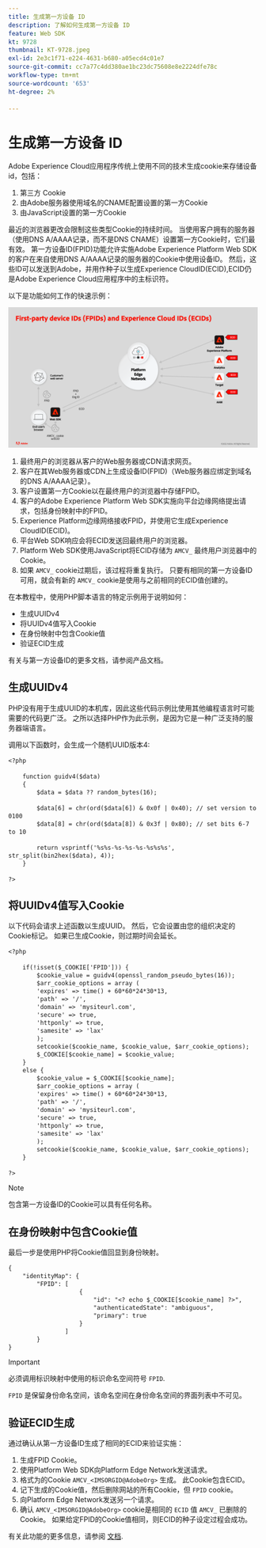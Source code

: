 ```yaml
---
title: 生成第一方设备 ID
description: 了解如何生成第一方设备 ID
feature: Web SDK
kt: 9728
thumbnail: KT-9728.jpeg
exl-id: 2e3c1f71-e224-4631-b680-a05ecd4c01e7
source-git-commit: cc7a77c4dd380ae1bc23dc75608e8e2224dfe78c
workflow-type: tm+mt
source-wordcount: '653'
ht-degree: 2%

---
```


# 生成第一方设备 ID

Adobe Experience Cloud应用程序传统上使用不同的技术生成cookie来存储设备id，包括：

1. 第三方 Cookie
1. 由Adobe服务器使用域名的CNAME配置设置的第一方Cookie
1. 由JavaScript设置的第一方Cookie

最近的浏览器更改会限制这些类型Cookie的持续时间。 当使用客户拥有的服务器（使用DNS A/AAAA记录，而不是DNS CNAME）设置第一方Cookie时，它们最有效。 第一方设备ID(FPID)功能允许实施Adobe Experience Platform Web SDK的客户在来自使用DNS A/AAAA记录的服务器的Cookie中使用设备ID。 然后，这些ID可以发送到Adobe，并用作种子以生成Experience CloudID(ECID),ECID仍是Adobe Experience Cloud应用程序中的主标识符。

以下是功能如何工作的快速示例：

![第一方设备ID(FPID)和Experience CloudID(ECID)](../assets/kt-9728.png)

1. 最终用户的浏览器从客户的Web服务器或CDN请求网页。
1. 客户在其Web服务器或CDN上生成设备ID(FPID)（Web服务器应绑定到域名的DNS A/AAAA记录）。
1. 客户设置第一方Cookie以在最终用户的浏览器中存储FPID。
1. 客户的Adobe Experience Platform Web SDK实施向平台边缘网络提出请求，包括身份映射中的FPID。
1. Experience Platform边缘网络接收FPID，并使用它生成Experience CloudID(ECID)。
1. 平台Web SDK响应会将ECID发送回最终用户的浏览器。
1. Platform Web SDK使用JavaScript将ECID存储为 `AMCV_` 最终用户浏览器中的Cookie。
1. 如果 `AMCV_` cookie过期后，该过程将重复执行。 只要有相同的第一方设备ID可用，就会有新的 `AMCV_` cookie是使用与之前相同的ECID值创建的。

在本教程中，使用PHP脚本语言的特定示例用于说明如何：

* 生成UUIDv4
* 将UUIDv4值写入Cookie
* 在身份映射中包含Cookie值
* 验证ECID生成

有关与第一方设备ID的更多文档，请参阅产品文档。

## 生成UUIDv4

PHP没有用于生成UUID的本机库，因此这些代码示例比使用其他编程语言时可能需要的代码更广泛。 之所以选择PHP作为此示例，是因为它是一种广泛支持的服务器端语言。


调用以下函数时，会生成一个随机UUID版本4:

```
<?php
    
    function guidv4($data)
    {
        $data = $data ?? random_bytes(16);

        $data[6] = chr(ord($data[6]) & 0x0f | 0x40); // set version to 0100
        $data[8] = chr(ord($data[8]) & 0x3f | 0x80); // set bits 6-7 to 10

        return vsprintf('%s%s-%s-%s-%s-%s%s%s', str_split(bin2hex($data), 4));
    }

?>
```

## 将UUIDv4值写入Cookie

以下代码会请求上述函数以生成UUID。 然后，它会设置由您的组织决定的Cookie标记。 如果已生成Cookie，则过期时间会延长。

```
<?php

    if(!isset($_COOKIE['FPID'])) {
        $cookie_value = guidv4(openssl_random_pseudo_bytes(16));        
        $arr_cookie_options = array (
        'expires' => time() + 60*60*24*30*13,
        'path' => '/',
        'domain' => 'mysiteurl.com',
        'secure' => true,
        'httponly' => true,
        'samesite' => 'lax'
        );
        setcookie($cookie_name, $cookie_value, $arr_cookie_options);
        $_COOKIE[$cookie_name] = $cookie_value;
    }
    else {
        $cookie_value = $_COOKIE[$cookie_name];
        $arr_cookie_options = array (
        'expires' => time() + 60*60*24*30*13,
        'path' => '/',
        'domain' => 'mysiteurl.com',
        'secure' => true,
        'httponly' => true,
        'samesite' => 'lax'
        );
        setcookie($cookie_name, $cookie_value, $arr_cookie_options);
    }

?>
```

>[!NOTE]
>
>包含第一方设备ID的Cookie可以具有任何名称。

## 在身份映射中包含Cookie值

最后一步是使用PHP将Cookie值回显到身份映射。


```
{
    "identityMap": {
        "FPID": [
                    {
                        "id": "<? echo $_COOKIE[$cookie_name] ?>",
                        "authenticatedState": "ambiguous",
                        "primary": true
                    }
                ]
        }
}
```

>[!IMPORTANT]
>
>必须调用标识映射中使用的标识命名空间符号 `FPID`.
>
> `FPID` 是保留身份命名空间，该命名空间在身份命名空间的界面列表中不可见。


## 验证ECID生成

通过确认从第一方设备ID生成了相同的ECID来验证实施：

1. 生成FPID Cookie。
1. 使用Platform Web SDK向Platform Edge Network发送请求。
1. 格式为的Cookie `AMCV_<IMSORGID@AdobeOrg>` 生成。 此Cookie包含ECID。
1. 记下生成的Cookie值，然后删除网站的所有Cookie，但 `FPID` cookie。
1. 向Platform Edge Network发送另一个请求。
1. 确认 `AMCV_<IMSORGID@AdobeOrg>` cookie是相同的 `ECID` 值 `AMCV_` 已删除的Cookie。 如果给定FPID的Cookie值相同，则ECID的种子设定过程会成功。

有关此功能的更多信息，请参阅 [文档](https://experienceleague.adobe.com/docs/experience-platform/edge/identity/first-party-device-ids.html).
